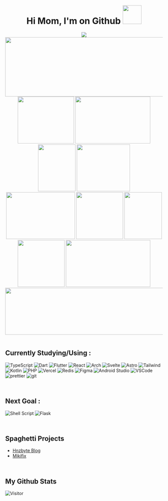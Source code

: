 
<h1 align="center">
  	Hi Mom, I'm on Github 
	<img src="https://github.com/TheDudeThatCode/TheDudeThatCode/blob/master/Assets/headbang.gif" width="60" height="60">
</h1>

<div align="center">
 <img src="./momo.gif"/>
</div>

<div align="center">
  <img src="https://c.tenor.com/1na2F_ub4iEAAAAd/tenor.gif
  " style="width: 560; height: 190px; object-fit: cover;">

  <img src="https://c.tenor.com/EDFLiCjUleMAAAAC/tenor.gif" style="width: 180px; height: 150px; object-fit: cover;">
  <img src="https://c.tenor.com/uOthlSlv9RoAAAAd/tenor.gif" style="width: 240px; height: 150px; object-fit: cover;">
  <img src="https://c.tenor.com/qVV6pXxe1QwAAAAd/tenor.gif" style="width: 120px; height: 150px; object-fit: cover;">

  <img src="https://c.tenor.com/JoPQD4yJvSwAAAAd/tenor.gif" style="width: 170px; height: 150px; object-fit: cover;">
  <img src="https://c.tenor.com/IDPw02G6-L0AAAAd/tenor.gif" style="width: 220px; height: 150px; object-fit: cover;">
  <img src="https://c.tenor.com/YtHqDp1PzXUAAAAd/tenor.gif" style="width: 150px; height: 150px; object-fit: cover;">

  <img src="https://c.tenor.com/-GF3vJb4k60AAAAd/tenor.gif" style="width: 120px; height: 150px; object-fit: cover;">
  <img src="https://c.tenor.com/jZeKrLDWLKsAAAAd/tenor.gif" style="width: 150px; height: 150px; object-fit: cover;">
  <img src="https://c.tenor.com/BT_RtVZ6MUUAAAAd/tenor.gif" style="width: 270px; height: 150px; object-fit: cover;">

  <img src="https://64.media.tumblr.com/1770bd20bc5e742d7b81bd1eb309a12f/ae0f63abb9c7a983-1e/s540x810/9e4ca32fa7032964b51fe2c6b47f80556c0bba3c.gif" style="width: 3000px; height: 150px; object-fit: cover;">
</div>

<br>

<h2 align="">Currently Studying/Using : </h3>

	
![TypeScript](https://img.shields.io/badge/typescript-%23007ACC.svg?style=for-the-badge&logo=typescript&logoColor=white)
![Dart](https://img.shields.io/badge/dart-%230175C2.svg?style=for-the-badge&logo=dart&logoColor=white)
![Flutter](https://img.shields.io/badge/Flutter-%2302569B.svg?style=for-the-badge&logo=Flutter&logoColor=white)
![React](https://img.shields.io/badge/react-%2320232a.svg?style=for-the-badge&logo=react&logoColor=%2361DAFB)
![Arch](https://img.shields.io/badge/Arch%20Linux-1793D1?logo=arch-linux&logoColor=fff&style=for-the-badge)
![Svelte](https://img.shields.io/badge/svelte-%23f1413d.svg?style=for-the-badge&logo=svelte&logoColor=white)
![Astro](https://img.shields.io/badge/Astro-%23f1413d.svg?style=for-the-badge&logo=Astro&logoColor=white)
![Tailwind](https://img.shields.io/badge/Tailwind_CSS-38B2AC?style=for-the-badge&logo=tailwind-css&logoColor=white)
![Kotlin](https://img.shields.io/badge/Kotlin-0095D5?&style=for-the-badge&logo=kotlin&logoColor=white)
![PHP](https://img.shields.io/badge/php-%23777BB4.svg?style=for-the-badge&logo=php&logoColor=white)
![Vercel](https://img.shields.io/badge/Vercel-000000?style=for-the-badge&logo=vercel&logoColor=white)
![Redis](https://img.shields.io/badge/redis-%23DD0031.svg?&style=for-the-badge&logo=redis&logoColor=white)
![Figma](https://img.shields.io/badge/Figma-F24E1E?style=for-the-badge&logo=figma&logoColor=white)
![Android Studio](https://img.shields.io/badge/Android_Studio-3DDC84?style=for-the-badge&logo=android-studio&logoColor=white)
![VSCode](https://img.shields.io/badge/Visual_Studio_Code-0078D4?style=for-the-badge&logo=visual%20studio%20code&logoColor=white)
![prettier](https://img.shields.io/badge/prettier-1A2C34?style=for-the-badge&logo=prettier&logoColor=F7BA3E)
![git](https://img.shields.io/badge/GIT-E44C30?style=for-the-badge&logo=git&logoColor=white)


<br>	



<h2 align="">Next Goal : </h3>


![Shell Script](https://img.shields.io/badge/shell_script-%23121011.svg?style=for-the-badge&logo=gnu-bash&logoColor=white)
![Flask](https://img.shields.io/badge/flask-%23000.svg?style=for-the-badge&logo=flask&logoColor=white)
	
<br>


## Spaghetti Projects
- [Hnzbyte Blog](https://blog-figo.vercel.app)
- [Mikifix](https://mikiflix.vercel.app)
 
<br>

## My Github Stats 

  <!-- [![Stats](https://github-readme-stats-xn39.vercel.app/api?username=hansfigo&show_icons=true&theme=transparent)](https://github.com/hansfigo/hansfigo)
  [![Top Langs](https://github-readme-stats.vercel.app/api/top-langs/?username=hansfigo&layout=compact&langs_count=8&theme=transparent)](https://github.com/hansfigo/hansfigo) -->

  ![Visitor](https://count.getloli.com/get/@:hansfigo)
<br>	

